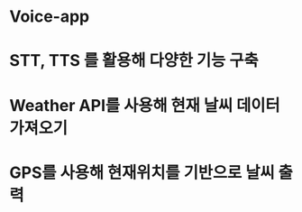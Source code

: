 # Voice-app
# STT, TTS 를 활용해 다양한 기능 구축
# Weather API를 사용해 현재 날씨 데이터 가져오기
# GPS를 사용해 현재위치를 기반으로 날씨 출력



